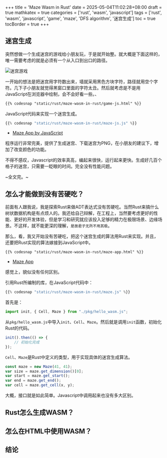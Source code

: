 +++
title = 'Maze Wasm in Rust'
date = 2025-05-04T11:02:28+08:00
draft = true
mathkatex = true
categories = ['rust', 'wasm', 'javascript']
tags = ['rust', 'wasm', 'javascript', 'game', 'maze', 'DFS algorithm', '迷宫生成']
toc = true
tocBorder = true
+++

## 迷宫生成

突然想做一个生成迷宫的游戏给小朋友玩，于是就开始整。就大概是下面这样的，唯一需要考虑的就是必须有一个从入口到出口的路径。

![迷宫游戏](/rust/maze-wasm-in-rust/mazes/maze-41x41.png)

一开始的想法是把迷宫用字符数出来，墙就采用黑色方块字符，路径就用空个字符。几下子小朋友就觉得黑窗口里面的字符太丑。然后就考虑是不是用JavaScript在浏览器中绘制，会不会好看一些。、

```html
{{% codesnap "static/rust/maze-wasm-in-rust/game-js.html" %}}
```

JavaScript代码来实现一个迷宫生成。

```javascript
{{% codesnap "static/rust/maze-wasm-in-rust/maze-js.js" %}}
```

- [Maze App by JavaScript](/rust/maze-wasm-in-rust/game-js.html)

程序运行非常完美，提供了生成迷宫、下载迷宫为PNG，在小朋友的建议下，增加了改变颜色的功能。

不得不感叹，Javascript的效率真高，编起来很快，运行起来更快。生成好几百个格子的迷宫，只需要一眨眼的时间。完全没有性能问题。

~全文完。~

## 怎么才能做到没有苦硬吃？

前面有人跟我说，我是探索Rust来做ADT表达式没有苦硬吃。当然Rust来搞什么树状数据机构是有点烦人的。我还给自己辩解，在工程上，当然要考虑更好的性能、更好的开发体验，但是学习和研究就应该投入足够的精力在极限场景、边缘场景。不这样，就不能更深的理解，`是故君子无所不用其极`。

那么，看，我又开始没有苦硬吃，把这个迷宫生成的算法用Rust来实现。并且，还要把Rust实现的算法嫁接到JavaScript中。

```html
{{% codesnap "static/rust/maze-wasm-in-rust/maze-app.html" %}}
```

- [Maze App](/rust/maze-wasm-in-rust/game.html)

感觉上，貌似没有任何区别。

引用Rust所编制的库，在JavaScript代码中：

```javascript
{{% codesnap "static/rust/maze-wasm-in-rust/maze.js" %}}
```

首先是：

```javascript
import init, { Cell, Maze } from "./pkg/hello_wasm.js";
```

从`pkg/hello_wasm.js`中导入`init`、`Cell`、`Maze`。然后就是调用`init`函数，初始化Rust的代码。

```javascript
init().then(() => {
    // 初始化完成
});
```

`Cell`、`Maze`是Rust中定义的类型，用于实现具体的迷宫生成算法。

```javascript
const maze = new Maze(41, 41);
var size = maze.get_dimension()[0];
var start = maze.get_start();
var end = maze.get_end();
var cell = maze.get_cell(x, y);
```

大概，接口就是如此简单。Javascript中调用起来也没有多大区别。

## Rust怎么生成WASM？

## 怎么在HTML中使用WASM？

## 结论
